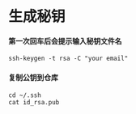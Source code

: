 # 生成秘钥

#### 第一次回车后会提示输入秘钥文件名

```$xslt
ssh-keygen -t rsa -C "your email"
```

#### 复制公钥到仓库

```$xslt
cd ~/.ssh
cat id_rsa.pub
```
